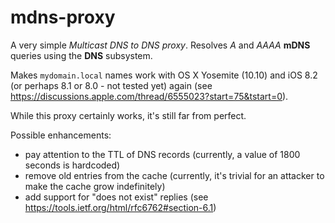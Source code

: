 ﻿# mdns-proxy

A very simple *Multicast DNS to DNS proxy*. Resolves *A* and *AAAA* **mDNS** queries using the **DNS** subsystem.

Makes `mydomain.local` names work with OS X Yosemite (10.10) and iOS 8.2 (or perhaps 8.1 or 8.0 - not tested yet) again (see https://discussions.apple.com/thread/6555023?start=75&tstart=0).

While this proxy certainly works, it's still far from perfect.

Possible enhancements:
- pay attention to the TTL of DNS records (currently, a value of 1800 seconds is hardcoded)
- remove old entries from the cache (currently, it's trivial for an attacker to make the cache grow indefinitely)
- add support for "does not exist" replies (see https://tools.ietf.org/html/rfc6762#section-6.1)
